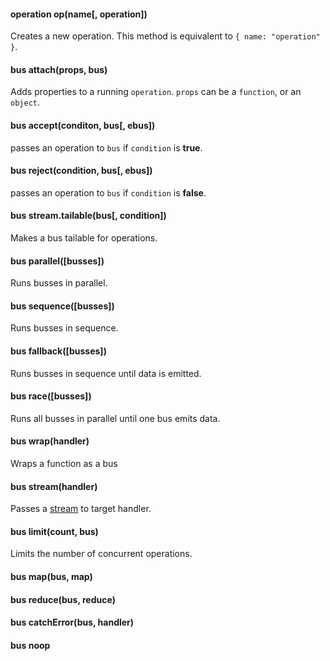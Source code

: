 #### operation op(name[, operation])

Creates a new operation. This method is equivalent to `{ name: "operation" }`.

<Example>
  <Script path="index.js">
var mesh = require("mesh");

var bus = mesh.wrap(function(operation, next) {
  console.log(operation);
  next();
});

bus(mesh.op("doSomething")).on("end", function() {
  console.log("ended");
});

// or use a vanilla object
bus({ name: "doSomething" }).on("end", function() {
  console.log("endeded vanilla object");
});
  </Script>
</Example>

#### bus attach(props, bus)

Adds properties to a running `operation`. `props` can be a `function`, or an `object`.


<Example>
  <Script path="index.js">
var mesh = require("mesh");

var bus = mesh.wrap(function(operation, next) {
  console.log("handled operation: ", operation);
  next();
});

bus = mesh.attach(function(operation) {
  if (operation.model) return {
    query: { id: operation.model.id }
  }
}, bus);

function User(id) {
  this.id = id;
}

bus(mesh.op("load", { model: new User("user1") }));
  </Script>
</Example>


#### bus accept(conditon, bus[, ebus])

passes an operation to `bus` if `condition` is **true**.

<Example>
  <Script path="index.js">
var mesh = require("mesh");

function testOperation(operation) {
  return operation.name === "doSomething";
}

var bus = mesh.accept(testOperation, mesh.wrap(function(operation, next) {
    console.log("handle doSomething op", operation);
}), mesh.wrap(function(operation) {
    console.log("handle doSomething else op", operation);
}));

bus(mesh.op("doSomething"));
bus(mesh.op("doSomethingElse"));

  </Script>
</Example>

#### bus reject(condition, bus[, ebus])

passes an operation to `bus` if `condition` is **false**.

<Example>
  <Script path="index.js">
var mesh = require("mesh");

function testOperation(operation) {
  return operation.name === "doSomething";
}

var bus = mesh.reject(testOperation, mesh.wrap(function(operation, next) {
    console.log("handle doSomething op", operation);
}), mesh.wrap(function(operation) {
    console.log("handle doSomething else op", operation);
}));

bus(mesh.op("doSomething"));
bus(mesh.op("doSomethingElse"));

  </Script>
</Example>

#### bus stream.tailable(bus[, condition])

Makes a bus tailable for operations.

<Example>
  <Script path="index.js">
var mesh = require("mesh");

var bus = mesh.wrap(function(operation, next) {
  console.log("handle operation: ", operation);
  next();
});

bus = mesh.tailable(bus, function(tail, operation) {
  return tail.query.name === operation.name;
});

bus(mesh.op("tail", { query: { name: "insert" }})).on("data", function(operation) {
  console.log("tailed operation: ", operation);
});

bus(mesh.op("load"));
bus(mesh.op("insert"));
bus(mesh.op("say hello"));

  </Script>
</Example>

#### bus parallel([busses])

Runs busses in parallel.

<Example>
  <Script path="index.js">  
var mesh = require("mesh");

var busses = [

  // executed last
  mesh.wrap(function(operation, next) {
    setTimeout(next, 1000, void 0, "end bus 1");
  }),

  // executed first
  mesh.wrap(function(operation, next) {
    setTimeout(next, 500, void 0, "end bus 2");
  })
];

var bus = mesh.parallel(busses);

bus(mesh.op("do something")).on("data", function(message) {
  console.log(message);
});

  </Script>
</Example>


#### bus sequence([busses])

Runs busses in sequence.


<Example>
  <Script path="index.js">  
var mesh = require("mesh");

var busses = [

  // executed first
  mesh.wrap(function(operation, next) {
    setTimeout(next, 1000, void 0, "end bus 1");
  }),

  // executed last
  mesh.wrap(function(operation, next) {
    setTimeout(next, 500, void 0, "end bus 2");
  })
];

var bus = mesh.sequence(busses);

bus(mesh.op("do something")).on("data", function(message) {
  console.log(message);
});

  </Script>
</Example>

#### bus fallback([busses])

Runs busses in sequence until data is emitted.

<Example>
  <Script path="index.js">  
var mesh = require("mesh");

var busses = [

  // executed first - fall through
  mesh.stream(function(operation, stream) {
    console.log("execute bus 1");
    stream.end();
  }),

  // execute second - hit!
  mesh.stream(function(operation, stream) {
    console.log("execute bus 2");
    stream.write("bus 2 data");
    stream.end("more bus 2 data");
  }),

  // never hit
  mesh.stream(function(operation, stream) {
    console.log("execute bus 3 (this shouldn't be logged)")
    stream.end();
  })
];

var bus = mesh.fallback(busses);

bus(mesh.op("do something")).on("data", function(message) {
  console.log(message);
});
</Script>
</Example>

#### bus race([busses])

Runs all busses in parallel until one bus emits data.

<Example>
  <Script path="index.js">  
var mesh = require("mesh");

var busses = [

  // executed first - fall through
  mesh.stream(function(operation, stream) {
    console.log("execute bus 1");
    setTimeout(stream.end.bind(stream), 300, "bus 1 data");
  }),

  // execute second - hit!
  mesh.stream(function(operation, stream) {
    console.log("execute bus 2");
    setTimeout(stream.end.bind(stream), 500, "more bus 2 data");
  }),

  // never hit
  mesh.stream(function(operation, stream) {
    console.log("execute bus 3");
    setTimeout(stream.end.bind(stream), 100, "bus 3 data");
  })
];

var bus = mesh.race(busses);

bus(mesh.op("do something")).on("data", function(message) {
  console.log(message);
});
</Script>
</Example>

#### bus wrap(handler)

Wraps a function as a bus

<Example>
  <Script path="index.js">  
var mesh = require("mesh");
var bus = mesh.wrap(function(operation, next) {
  if (operation.returnError) {
    next(new Error("Whoops! Something went wrong"));
  } else {
    next(void 0, "some returned data");
  }
});

bus({ returnError: true }).on("error", function(error) {
  console.log("error: ", error.message);
});

bus({ }).on("data", function(data) {
  console.log("data: ", data);
});
</Script>
</Example>

#### bus stream(handler)

Passes a [stream](https://nodejs.org/api/stream.html) to target handler.

<Example>
  <Script path="index.js">  

var mesh = require("mesh");

var bus = mesh.stream(function(operation, stream) {
  stream.write({ id: "user1" });
  stream.write({ id: "user2" });
  stream.end();
});

bus({}).on("data", function(data) {
  console.log("data: ", data);
}).on("end", function() {
  console.log("END");
});

</Script>
</Example>

#### bus limit(count, bus)

Limits the number of concurrent operations.

<Example>
  <Script path="index.js">  

var mesh = require("mesh");

var bus = mesh.wrap(function(operation, next) {
  console.log("handle operation", operation);
  setTimeout(next, Math.random() * 500, "data");
});

// limit to only one operation at a time
bus = mesh.limit(1, bus);

bus({ name: "insert" });
bus({ name: "load" });
bus({ name: "remove" });

</Script>
</Example>


#### bus map(bus, map)

#### bus reduce(bus, reduce)

#### bus catchError(bus, handler)

#### bus noop
